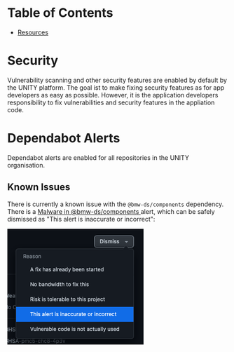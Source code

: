 # Table of Contents

<!-- START doctoc generated TOC please keep comment here to allow auto update -->
<!-- DON'T EDIT THIS SECTION, INSTEAD RE-RUN doctoc TO UPDATE -->

- [Resources](#resources)

<!-- END doctoc generated TOC please keep comment here to allow auto update -->

# Security

Vulnerability scanning and other security features are enabled by default by the UNITY platform.
The goal ist to make fixing security features as for app developers as easy as possible.
However, it is the application developers responsibility to fix vulnerabilities and security features in the appliation
code.

# Dependabot Alerts

Dependabot alerts are enabled for all repositories in the UNITY organisation.

## Known Issues

There is currently a known issue with the `@bmw-ds/components` dependency. There is
a [Malware in @bmw-ds/components ][False Malware Report @bmw-ds/components] alert, which can be safely dismissed as
"This alert is inaccurate or incorrect":

![This-alert-is-inaccurate-or-incorrect.png](..%2Fassets%2FThis-alert-is-inaccurate-or-incorrect.png)

[False Malware Report @bmw-ds/components]: https://teams.microsoft.com/l/message/19:14f4e3a00c0544e2b5a02dd28db3ea92@thread.skype/1656588739336?tenantId=ce849bab-cc1c-465b-b62e-18f07c9ac198&groupId=30b20eef-ffc7-4fa5-aed5-d2f15cfc324c&parentMessageId=1656588739336&teamName=Design%20System%20Community&channelName=Angular&createdTime=1656588739336&allowXTenantAccess=false
